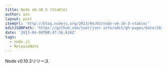 ```yaml
---
title: Node v0.10.3 (Stable)
author: azu
layout: post
itemUrl: 'http://blog.nodejs.org/2013/04/03/node-v0-10-3-stable/'
editJSONPath: 'https://github.com/jser/jser.info/edit/gh-pages/data/2013/04/index.json'
date: '2013-04-04T00:47:36.616Z'
tags:
  - node.js
  - ReleaseNote
---
```

Node v0.10.3リリース
